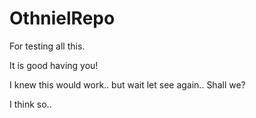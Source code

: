 # OthnielRepo
For testing all this.


It is good having you!

I knew this would work..
but wait let see again.. Shall we?

I think so..